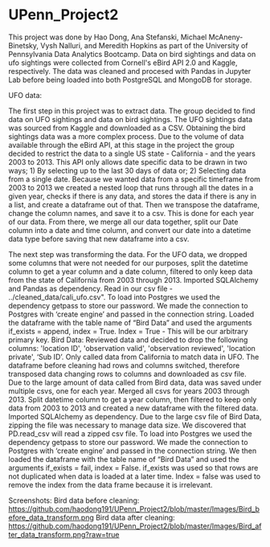 # UPenn_Project2
This project was done by Hao Dong, Ana Stefanski, Michael McAneny-Binetsky, Vysh Nalluri, and Meredith Hopkins as part of the University of Pennsylvania Data Analytics Bootcamp. Data on bird sightings and data on ufo sightings were collected from Cornell's eBird API 2.0 and Kaggle, respectively. The data was cleaned and procesed with Pandas in Jupyter Lab before being loaded into both PostgreSQL and MongoDB for storage. 

UFO data:

The first step in this project was to extract data. The group decided to find data on UFO sightings and data on bird sightings. The UFO sightings data was sourced from Kaggle and downloaded as a CSV. Obtaining the bird sightings data was a more complex process. Due to the volume of data available through the eBird API, at this stage in the project the group decided to restrict the data to a single US state - California - and the years 2003 to 2013. This API only allows date specific data to be drawn in two ways; 1) By selecting up to the last 30 days of data or; 2) Selecting data from a single date. Because we wanted data from a specific timeframe from 2003 to 2013 we created a nested loop that runs through all the dates in a given year, checks if there is any data, and stores the data if there is any in a list, and create a dataframe out of that. Then we transpose the dataframe, change the column names, and save it to a csv. This is done for each year of our data. From there, we merge all our data together, split our Date column into a date and time column, and convert our date into a datetime data type before saving that new dataframe into a csv.

The next step was transforming the data. For the UFO data, we dropped some columns that were not needed for our purposes, split the datetime column to get a year column and a date column, filtered to only keep data from the state of California from 2003 through 2013. 
Imported SQLAlchemy and Pandas as dependency. Read in our csv file - ../cleaned_data/cali_ufo.csv". To load into Postgres we used the dependency getpass to store our password. We made the connection to Postgres with ‘create engine’ and passed in the connection string. Loaded the dataframe with the table name of “Bird Data” and used the arguments if_exists = append, index = True. Index = True - This will be our arbitrary primary key.
Bird Data:
Reviewed data and decided to drop the following columns: 'location ID', 'observation valid', 'observation reviewed', 'location private', ‘Sub ID’. Only called data from California to match data in UFO. The dataframe before cleaning had rows and columns switched, therefore transposed data changing rows to columns and downloaded as csv file. Due to the large amount of data called from Bird data, data was saved under multiple csvs, one for each year. Merged all csvs for years 2003 through 2013. Split datetime column to get a year column, then filtered to keep only data from 2003 to 2013 and created a new dataframe with the filtered data. Imported SQLAlchemy as dependency. Due to the large csv file of Bird Data, zipping the file was necessary to manage data size. We discovered that PD.read_csv will read a zipped csv file. To load into Postgres we used the dependency getpass to store our password. We made the connection to Postgres with ‘create engine’ and passed in the connection string. We then loaded the dataframe with the table name of “Bird Data” and used the arguments if_exists = fail, index = False. if_exists was used so that rows are not duplicated when data is loaded at a later time. Index = false was used to remove the index from the data frame because it is irrelevant.

Screenshots:
Bird data before cleaning: https://github.com/haodong191/UPenn_Project2/blob/master/Images/Bird_before_data_transform.png
Bird data after cleaning: https://github.com/haodong191/UPenn_Project2/blob/master/Images/Bird_after_data_transform.png?raw=true



